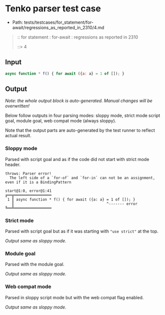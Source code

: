 # Tenko parser test case

- Path: tests/testcases/for_statement/for-await/regressions_as_reported_in_2310/4.md

> :: for statement : for-await : regressions as reported in 2310
>
> ::> 4

## Input

`````js
async function * f() { for await ({a: a} = 1 of []); }
`````

## Output

_Note: the whole output block is auto-generated. Manual changes will be overwritten!_

Below follow outputs in four parsing modes: sloppy mode, strict mode script goal, module goal, web compat mode (always sloppy).

Note that the output parts are auto-generated by the test runner to reflect actual result.

### Sloppy mode

Parsed with script goal and as if the code did not start with strict mode header.

`````
throws: Parser error!
  The left side of a `for-of` and `for-in` can not be an assignment, even if it is a BindingPattern

start@1:0, error@1:41
╔══╦═════════════════
 1 ║ async function * f() { for await ({a: a} = 1 of []); }
   ║                                          ^------- error
╚══╩═════════════════

`````

### Strict mode

Parsed with script goal but as if it was starting with `"use strict"` at the top.

_Output same as sloppy mode._

### Module goal

Parsed with the module goal.

_Output same as sloppy mode._

### Web compat mode

Parsed in sloppy script mode but with the web compat flag enabled.

_Output same as sloppy mode._
